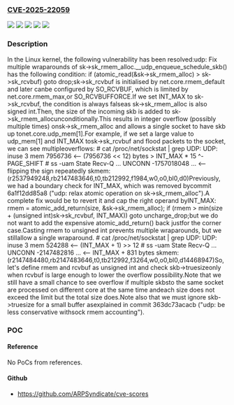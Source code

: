### [CVE-2025-22059](https://cve.mitre.org/cgi-bin/cvename.cgi?name=CVE-2025-22059)
![](https://img.shields.io/static/v1?label=Product&message=Linux&color=blue)
![](https://img.shields.io/static/v1?label=Version&message=&color=brightgreen)
![](https://img.shields.io/static/v1?label=Version&message=6.10%20&color=brightgreen)
![](https://img.shields.io/static/v1?label=Version&message=6a1f12dd85a8b24f871dfcf467378660af9c064d%20&color=brightgreen)
![](https://img.shields.io/static/v1?label=Vulnerability&message=n%2Fa&color=blue)

### Description

In the Linux kernel, the following vulnerability has been resolved:udp: Fix multiple wraparounds of sk->sk_rmem_alloc.__udp_enqueue_schedule_skb() has the following condition:  if (atomic_read(&sk->sk_rmem_alloc) > sk->sk_rcvbuf)          goto drop;sk->sk_rcvbuf is initialised by net.core.rmem_default and later canbe configured by SO_RCVBUF, which is limited by net.core.rmem_max,or SO_RCVBUFFORCE.If we set INT_MAX to sk->sk_rcvbuf, the condition is always falseas sk->sk_rmem_alloc is also signed int.Then, the size of the incoming skb is added to sk->sk_rmem_allocunconditionally.This results in integer overflow (possibly multiple times) onsk->sk_rmem_alloc and allows a single socket to have skb up tonet.core.udp_mem[1].For example, if we set a large value to udp_mem[1] and INT_MAX tosk->sk_rcvbuf and flood packets to the socket, we can see multipleoverflows:  # cat /proc/net/sockstat | grep UDP:  UDP: inuse 3 mem 7956736  <-- (7956736 << 12) bytes > INT_MAX * 15                                             ^- PAGE_SHIFT  # ss -uam  State  Recv-Q      ...  UNCONN -1757018048 ...    <-- flipping the sign repeatedly         skmem:(r2537949248,rb2147483646,t0,tb212992,f1984,w0,o0,bl0,d0)Previously, we had a boundary check for INT_MAX, which was removed bycommit 6a1f12dd85a8 ("udp: relax atomic operation on sk->sk_rmem_alloc").A complete fix would be to revert it and cap the right operand byINT_MAX:  rmem = atomic_add_return(size, &sk->sk_rmem_alloc);  if (rmem > min(size + (unsigned int)sk->sk_rcvbuf, INT_MAX))          goto uncharge_drop;but we do not want to add the expensive atomic_add_return() back justfor the corner case.Casting rmem to unsigned int prevents multiple wraparounds, but we stillallow a single wraparound.  # cat /proc/net/sockstat | grep UDP:  UDP: inuse 3 mem 524288  <-- (INT_MAX + 1) >> 12  # ss -uam  State  Recv-Q      ...  UNCONN -2147482816 ...   <-- INT_MAX + 831 bytes         skmem:(r2147484480,rb2147483646,t0,tb212992,f3264,w0,o0,bl0,d14468947)So, let's define rmem and rcvbuf as unsigned int and check skb->truesizeonly when rcvbuf is large enough to lower the overflow possibility.Note that we still have a small chance to see overflow if multiple skbsto the same socket are processed on different core at the same time andeach size does not exceed the limit but the total size does.Note also that we must ignore skb->truesize for a small buffer asexplained in commit 363dc73acacb ("udp: be less conservative withsock rmem accounting").

### POC

#### Reference
No PoCs from references.

#### Github
- https://github.com/ARPSyndicate/cve-scores

